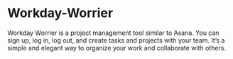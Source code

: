 # Workday-Worrier
Workday Worrier is a project management tool similar to Asana. You can sign up, log in, log out, and create tasks and projects with your team. It’s a simple and elegant way to organize your work and collaborate with others.
